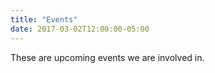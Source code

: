 ```yaml
---
title: "Events"
date: 2017-03-02T12:00:00-05:00
---
```

These are upcoming events we are involved in.
